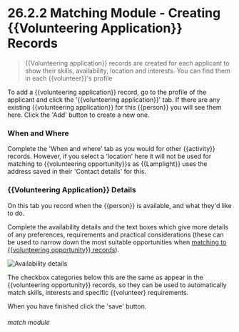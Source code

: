 # 26.2.2 Matching Module - Creating {{Volunteering Application}} Records

> {{Volunteering application}} records are created for each applicant to show their skills, availability, location and interests. You can find them in each {{volunteer}}'s profile

To add a {{volunteering application}} record, go to the profile of the applicant and click the '{{volunteering application}}' tab.  If there are any existing {{volunteering application}} for this {{person}} you will see them here.  Click the 'Add' button to create a new one.

### When and Where

Complete the 'When and where' tab as you would for other {{activity}} records.  However, if you select a 'location' here it will not be used for matching to {{volunteering opportunity}}s as {{Lamplight}} uses the address saved in their 'Contact details' for this.

### {{Volunteering Application}} Details

On this tab you record when the {{person}} is available, and what they'd like to do.

Complete the availability details and the text boxes which give more details of any preferences, requirements and practical considerations (these can be used to narrow down the most suitable opportunities when [matching to {{volunteering opportunity}} records](/help/index/p/26.4.0)).  

![Availability details](26.2.1a.png)

The checkbox categories below this are the same as appear in the {{volunteering opportunity}} records, so they can be used to automatically match skills, interests and specific {{volunteer} requirements.

When you have finished click the 'save' button.


###### match module
